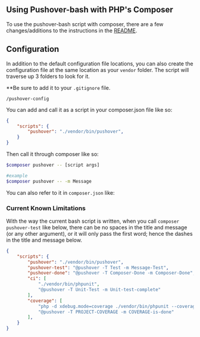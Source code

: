 ## Using Pushover-bash with PHP's Composer

To use the pushover-bash script with composer, there are a few changes/additions to the instructions in the [README](README.md).

## Configuration

In addition to the default configuration file locations, you can also create the configuration file at the same location as your `vendor` folder. The script will traverse up 3 folders to look for it.

**Be sure to add it to your `.gitignore` file.
```.gitignore
/pushover-config
```

You can add and call it as a script in your composer.json file like so:

```json
{
    "scripts": {
        "pushover": "./vendor/bin/pushover",
    }
}
```

Then call it through composer like so:
```bash
$composer pushover -- [script args]

#example
$composer pushover -- -m Message
```

You can also refer to it in `composer.json` like:

### Current Known Limitations

With the way the current bash script is written, when you call `composer pushover-test` like below, there can be no spaces in the title and message (or any other argument), or it will only pass the first word; hence the dashes in the title and message below.

```json
{
    "scripts": {
        "pushover": "./vendor/bin/pushover",
        "pushover-test": "@pushover -T Test -m Message-Test",
        "pushover-done": "@pushover -T Composer-Done -m Composer-Done",
        "ci": [
            "./vendor/bin/phpunit",
            "@pushover -T Unit-Test -m Unit-test-complete"
        ],
        "coverage": [
            "php -d xdebug.mode=coverage ./vendor/bin/phpunit --coverage-html coverage --testdox",
            "@pushover -T PROJECT-COVERAGE -m COVERAGE-is-done"
        ],
    }
}
```